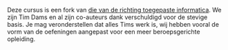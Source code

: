 Deze cursus is een fork van [die van de richting toegepaste informatica](apwt.gitbook.io). We zijn Tim Dams en al zijn co-auteurs dank verschuldigd voor de stevige basis. Je mag veronderstellen dat alles Tims werk is, wij hebben vooral de vorm van de oefeningen aangepast voor een meer beroepsgerichte opleiding.
